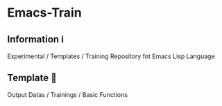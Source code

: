 # Emacs-Train

## Information ℹ️
Experimental  / Templates / Training Repository fot Emacs Lisp Language

##

## Template 💬
Output Datas / Trainings / Basic Functions 

